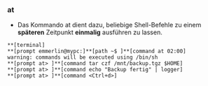 ### at

* Das Kommando at dient dazu, beliebige Shell-Befehle zu einem **späteren** Zeitpunkt **einmalig** ausführen zu lassen.

```
**[terminal]
**[prompt emmerlin@mypc:]**[path ~$ ]**[command at 02:00]
warning: commands will be executed using /bin/sh
**[prompt at> ]**[command tar czf /mnt/backup.tgz $HOME]
**[prompt at> ]**[command echo "Backup fertig" | logger]
**[prompt at> ]**[command <Ctrl+d>]
```









